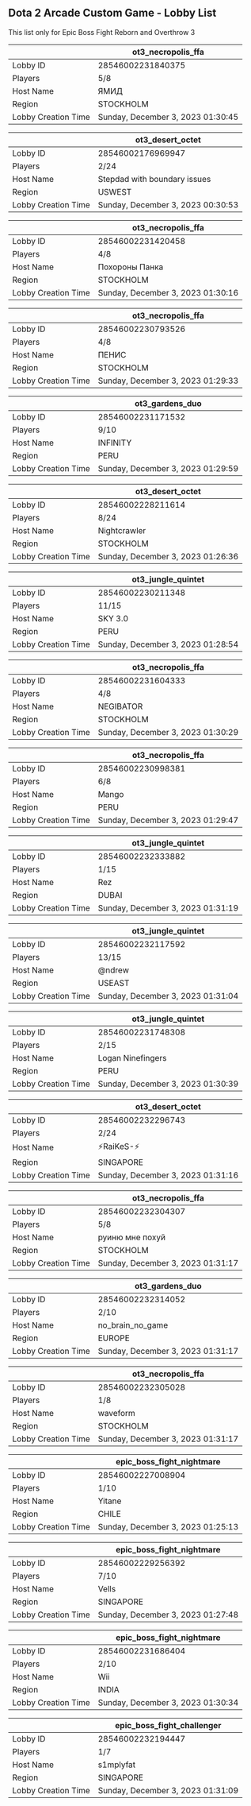 ## Dota 2 Arcade Custom Game - Lobby List

This list only for Epic Boss Fight Reborn and Overthrow 3

|  | ot3_necropolis_ffa |
| ------ | ------ |
| Lobby ID | 28546002231840375 |
| Players | 5/8 |
| Host Name | ЯМИД |
| Region | STOCKHOLM |
| Lobby Creation Time | Sunday, December 3, 2023 01:30:45 |


|  | ot3_desert_octet |
| ------ | ------ |
| Lobby ID | 28546002176969947 |
| Players | 2/24 |
| Host Name | Stepdad with boundary issues |
| Region | USWEST |
| Lobby Creation Time | Sunday, December 3, 2023 00:30:53 |


|  | ot3_necropolis_ffa |
| ------ | ------ |
| Lobby ID | 28546002231420458 |
| Players | 4/8 |
| Host Name | Похороны Панка |
| Region | STOCKHOLM |
| Lobby Creation Time | Sunday, December 3, 2023 01:30:16 |


|  | ot3_necropolis_ffa |
| ------ | ------ |
| Lobby ID | 28546002230793526 |
| Players | 4/8 |
| Host Name | ПЕНИС |
| Region | STOCKHOLM |
| Lobby Creation Time | Sunday, December 3, 2023 01:29:33 |


|  | ot3_gardens_duo |
| ------ | ------ |
| Lobby ID | 28546002231171532 |
| Players | 9/10 |
| Host Name | INFINITY |
| Region | PERU |
| Lobby Creation Time | Sunday, December 3, 2023 01:29:59 |


|  | ot3_desert_octet |
| ------ | ------ |
| Lobby ID | 28546002228211614 |
| Players | 8/24 |
| Host Name | Nightcrawler |
| Region | STOCKHOLM |
| Lobby Creation Time | Sunday, December 3, 2023 01:26:36 |


|  | ot3_jungle_quintet |
| ------ | ------ |
| Lobby ID | 28546002230211348 |
| Players | 11/15 |
| Host Name | SKY 3.0 |
| Region | PERU |
| Lobby Creation Time | Sunday, December 3, 2023 01:28:54 |


|  | ot3_necropolis_ffa |
| ------ | ------ |
| Lobby ID | 28546002231604333 |
| Players | 4/8 |
| Host Name | NEGIBATOR |
| Region | STOCKHOLM |
| Lobby Creation Time | Sunday, December 3, 2023 01:30:29 |


|  | ot3_necropolis_ffa |
| ------ | ------ |
| Lobby ID | 28546002230998381 |
| Players | 6/8 |
| Host Name | Mango |
| Region | PERU |
| Lobby Creation Time | Sunday, December 3, 2023 01:29:47 |


|  | ot3_jungle_quintet |
| ------ | ------ |
| Lobby ID | 28546002232333882 |
| Players | 1/15 |
| Host Name | Rez |
| Region | DUBAI |
| Lobby Creation Time | Sunday, December 3, 2023 01:31:19 |


|  | ot3_jungle_quintet |
| ------ | ------ |
| Lobby ID | 28546002232117592 |
| Players | 13/15 |
| Host Name | @ndrew |
| Region | USEAST |
| Lobby Creation Time | Sunday, December 3, 2023 01:31:04 |


|  | ot3_jungle_quintet |
| ------ | ------ |
| Lobby ID | 28546002231748308 |
| Players | 2/15 |
| Host Name | Logan Ninefingers |
| Region | PERU |
| Lobby Creation Time | Sunday, December 3, 2023 01:30:39 |


|  | ot3_desert_octet |
| ------ | ------ |
| Lobby ID | 28546002232296743 |
| Players | 2/24 |
| Host Name | ⚡RaiKeS-⚡ |
| Region | SINGAPORE |
| Lobby Creation Time | Sunday, December 3, 2023 01:31:16 |


|  | ot3_necropolis_ffa |
| ------ | ------ |
| Lobby ID | 28546002232304307 |
| Players | 5/8 |
| Host Name | руиню мне похуй |
| Region | STOCKHOLM |
| Lobby Creation Time | Sunday, December 3, 2023 01:31:17 |


|  | ot3_gardens_duo |
| ------ | ------ |
| Lobby ID | 28546002232314052 |
| Players | 2/10 |
| Host Name | no_brain_no_game |
| Region | EUROPE |
| Lobby Creation Time | Sunday, December 3, 2023 01:31:17 |


|  | ot3_necropolis_ffa |
| ------ | ------ |
| Lobby ID | 28546002232305028 |
| Players | 1/8 |
| Host Name | waveform |
| Region | STOCKHOLM |
| Lobby Creation Time | Sunday, December 3, 2023 01:31:17 |


|  | epic_boss_fight_nightmare |
| ------ | ------ |
| Lobby ID | 28546002227008904 |
| Players | 1/10 |
| Host Name | Yitane |
| Region | CHILE |
| Lobby Creation Time | Sunday, December 3, 2023 01:25:13 |


|  | epic_boss_fight_nightmare |
| ------ | ------ |
| Lobby ID | 28546002229256392 |
| Players | 7/10 |
| Host Name | Vells |
| Region | SINGAPORE |
| Lobby Creation Time | Sunday, December 3, 2023 01:27:48 |


|  | epic_boss_fight_nightmare |
| ------ | ------ |
| Lobby ID | 28546002231686404 |
| Players | 2/10 |
| Host Name | Wii |
| Region | INDIA |
| Lobby Creation Time | Sunday, December 3, 2023 01:30:34 |


|  | epic_boss_fight_challenger |
| ------ | ------ |
| Lobby ID | 28546002232194447 |
| Players | 1/7 |
| Host Name | s1mplyfat |
| Region | SINGAPORE |
| Lobby Creation Time | Sunday, December 3, 2023 01:31:09 |


